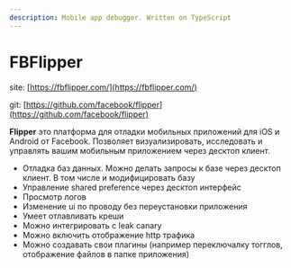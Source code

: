 ```yaml
---
description: Mobile app debugger. Written on TypeScript
---
```


# FBFlipper

site: [https://fbflipper.com/](https://fbflipper.com/)

git: [https://github.com/facebook/flipper](https://github.com/facebook/flipper)

**Flipper** это платформа для отладки мобильных приложений для iOS и Android от Facebook. Позволяет визуализировать, исследовать и управлять вашим мобильным приложением через десктоп клиент.

* Отладка баз данных. Можно делать запросы к базе через десктоп клиент. В том числе и модифицировать базу
* Управление shared preference через десктоп интерфейс
* Просмотр логов
* Изменение ui по проводу без переустановки приложения
* Умеет отлавливать креши
* Можно интегрировать с leak canary
* Можно включить отображение http трафика
* Можно создавать свои плагины (например переключалку тогглов, отображение файлов в папке приложения)
